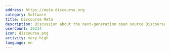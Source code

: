 ```yaml
---
address: https://meta.discourse.org
category: Software
title: Discourse Meta
description: Discussion about the next-generation open source Discourse forum software
userCount: 36314
icon: discourse.png
activity: very high
language: en
---
```

